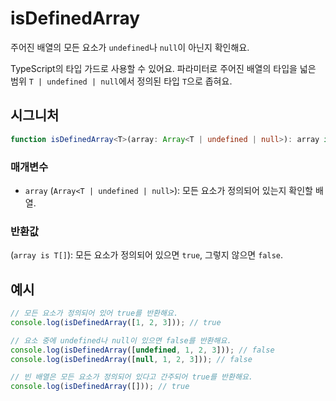 # isDefinedArray

주어진 배열의 모든 요소가 `undefined`나 `null`이 아닌지 확인해요.

TypeScript의 타입 가드로 사용할 수 있어요. 파라미터로 주어진 배열의 타입을 넓은 범위 `T | undefined | null`에서 정의된 타입 `T`으로 좁혀요.

## 시그니처

```typescript
function isDefinedArray<T>(array: Array<T | undefined | null>): array is T[];
```

### 매개변수

- `array` (`Array<T | undefined | null>`): 모든 요소가 정의되어 있는지 확인할 배열.

### 반환값

(`array is T[]`): 모든 요소가 정의되어 있으면 `true`, 그렇지 않으면 `false`.

## 예시

```typescript
// 모든 요소가 정의되어 있어 true를 반환해요.
console.log(isDefinedArray([1, 2, 3])); // true

// 요소 중에 undefined나 null이 있으면 false를 반환해요.
console.log(isDefinedArray([undefined, 1, 2, 3])); // false
console.log(isDefinedArray([null, 1, 2, 3])); // false

// 빈 배열은 모든 요소가 정의되어 있다고 간주되어 true를 반환해요.
console.log(isDefinedArray([])); // true
```

